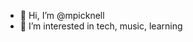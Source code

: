 - 👋 Hi, I’m @mpicknell
- 👀 I’m interested in tech, music, learning


<!---
mpicknell/mpicknell is a ✨ special ✨ repository because its `README.md` (this file) appears on your GitHub profile.
You can click the Preview link to take a look at your changes.
--->
